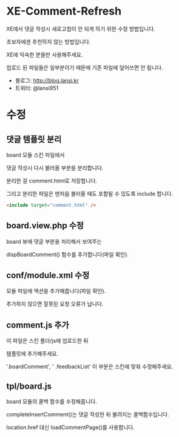 XE-Comment-Refresh
==================
XE에서 댓글 작성시 새로고침이 안 되게 하기 위한 수정 방법입니다.

초보자에겐 추천하지 않는 방법입니다.

XE에 익숙한 분들만 사용해주세요.

업로드 된 파일들은 일부분이기 때문에 기존 파일에 덮어쓰면 안 됩니다.

* 블로그: http://blog.lansi.kr
* 트위터: @lansi951

수정
====
댓글 템플릿 분리
----------------
board 모듈 스킨 파일에서 

댓글 작성시 다시 불러올 부분을 분리합니다.

분리한 걸 comment.html로 저장합니다.

그리고 분리한 파일은 맨처음 불러올 때도 포함될 수 있도록 include 합니다.
```html
<include target="comment.html" />
```
board.view.php 수정
-------------------
board 뷰에 댓글 부분을 처리해서 보여주는

dispBoardComment() 함수를 추가합니다(파일 확인).

conf/module.xml 수정
--------------------
모듈 파일에 액션을 추가해줍니다(파일 확인).

추가하지 않으면 잘못된 요청 오류가 납니다.

comment.js 추가
---------------
이 파일은 스킨 폴더/js에 업로드한 뒤

템플릿에 추가해주세요.

'.boardComment', ' .feedbackList' 이 부분은 스킨에 맞춰 수정해주세요.

tpl/board.js
------------
board 모듈의 콜백 함수를 수정해줍니다.

completeInsertComment()는 댓글 작성한 뒤 불려지는 콜백함수입니다.

location.href 대신 loadCommentPage()를 사용합니다.
